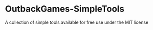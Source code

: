 # OutbackGames-SimpleTools
 A collection of simple tools available for free use under the MIT license
